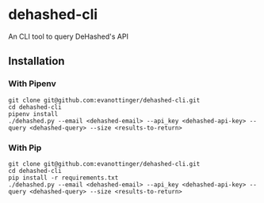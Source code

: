 # dehashed-cli
An CLI tool to query DeHashed's API

## Installation

### With Pipenv
```
git clone git@github.com:evanottinger/dehashed-cli.git
cd dehashed-cli
pipenv install
./dehashed.py --email <dehashed-email> --api_key <dehashed-api-key> --query <dehashed-query> --size <results-to-return>
```

### With Pip
```
git clone git@github.com:evanottinger/dehashed-cli.git
cd dehashed-cli
pip install -r requirements.txt
./dehashed.py --email <dehashed-email> --api_key <dehashed-api-key> --query <dehashed-query> --size <results-to-return>
```